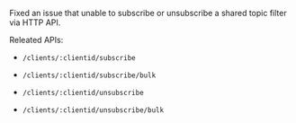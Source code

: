 Fixed an issue that unable to subscribe or unsubscribe a shared topic filter via HTTP API.

Releated APIs:

- `/clients/:clientid/subscribe`
- `/clients/:clientid/subscribe/bulk`

- `/clients/:clientid/unsubscribe`
- `/clients/:clientid/unsubscribe/bulk`
